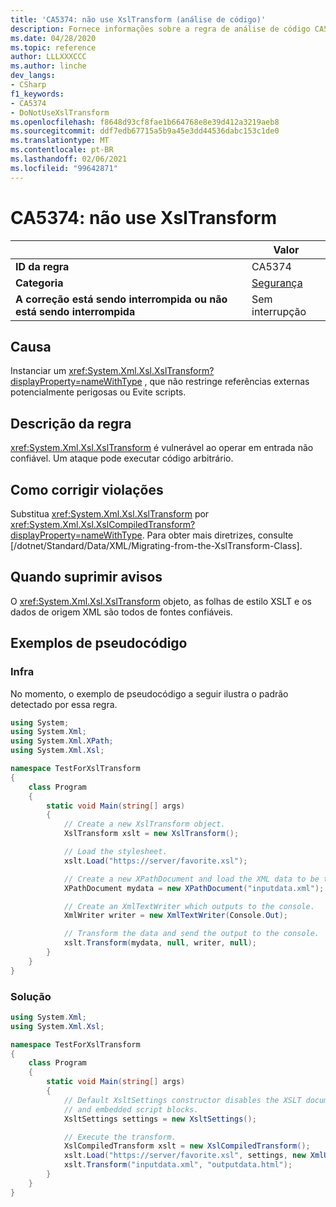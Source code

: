 ```yaml
---
title: 'CA5374: não use XslTransform (análise de código)'
description: Fornece informações sobre a regra de análise de código CA5374, incluindo causas, como corrigir violações e quando suprimir.
ms.date: 04/28/2020
ms.topic: reference
author: LLLXXXCCC
ms.author: linche
dev_langs:
- CSharp
f1_keywords:
- CA5374
- DoNotUseXslTransform
ms.openlocfilehash: f8648d93cf8fae1b664768e8e39d412a3219aeb8
ms.sourcegitcommit: ddf7edb67715a5b9a45e3dd44536dabc153c1de0
ms.translationtype: MT
ms.contentlocale: pt-BR
ms.lasthandoff: 02/06/2021
ms.locfileid: "99642871"
---
```

# <a name="ca5374-do-not-use-xsltransform"></a>CA5374: não use XslTransform

| | Valor |
|-|-|
| **ID da regra** |CA5374|
| **Categoria** |[Segurança](security-warnings.md)|
| **A correção está sendo interrompida ou não está sendo interrompida** |Sem interrupção|

## <a name="cause"></a>Causa

Instanciar um <xref:System.Xml.Xsl.XslTransform?displayProperty=nameWithType> , que não restringe referências externas potencialmente perigosas ou Evite scripts.

## <a name="rule-description"></a>Descrição da regra

<xref:System.Xml.Xsl.XslTransform> é vulnerável ao operar em entrada não confiável. Um ataque pode executar código arbitrário.

## <a name="how-to-fix-violations"></a>Como corrigir violações

Substitua <xref:System.Xml.Xsl.XslTransform> por <xref:System.Xml.Xsl.XslCompiledTransform?displayProperty=nameWithType>. Para obter mais diretrizes, consulte [/dotnet/Standard/Data/XML/Migrating-from-the-XslTransform-Class].

## <a name="when-to-suppress-warnings"></a>Quando suprimir avisos

O <xref:System.Xml.Xsl.XslTransform> objeto, as folhas de estilo XSLT e os dados de origem XML são todos de fontes confiáveis.

## <a name="pseudo-code-examples"></a>Exemplos de pseudocódigo

### <a name="violation"></a>Infra

No momento, o exemplo de pseudocódigo a seguir ilustra o padrão detectado por essa regra.

```csharp
using System;
using System.Xml;
using System.Xml.XPath;
using System.Xml.Xsl;

namespace TestForXslTransform
{
    class Program
    {
        static void Main(string[] args)
        {
            // Create a new XslTransform object.
            XslTransform xslt = new XslTransform();

            // Load the stylesheet.
            xslt.Load("https://server/favorite.xsl");

            // Create a new XPathDocument and load the XML data to be transformed.
            XPathDocument mydata = new XPathDocument("inputdata.xml");

            // Create an XmlTextWriter which outputs to the console.
            XmlWriter writer = new XmlTextWriter(Console.Out);

            // Transform the data and send the output to the console.
            xslt.Transform(mydata, null, writer, null);
        }
    }
}
```

### <a name="solution"></a>Solução

```csharp
using System.Xml;
using System.Xml.Xsl;

namespace TestForXslTransform
{
    class Program
    {
        static void Main(string[] args)
        {
            // Default XsltSettings constructor disables the XSLT document() function
            // and embedded script blocks.
            XsltSettings settings = new XsltSettings();

            // Execute the transform.
            XslCompiledTransform xslt = new XslCompiledTransform();
            xslt.Load("https://server/favorite.xsl", settings, new XmlUrlResolver());
            xslt.Transform("inputdata.xml", "outputdata.html");
        }
    }
}
```
